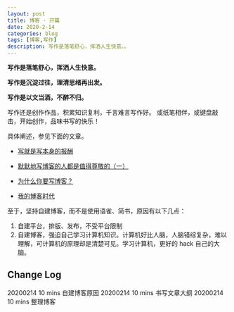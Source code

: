 ```yaml
---
layout: post
title: 博客 · 开篇
date: 2020-2-14
categories: blog
tags: [博客,写作]
description: 写作是落笔舒心，挥洒人生快意。。
---
```


**写作是落笔舒心，挥洒人生快意。**

**写作是沉淀过往，理清思绪再出发。**

**写作是以文当酒，不醉不归。**

写作还是创作作品，积累知识复利，千言难言写作好。
或纸笔相伴，或键盘敲击，开始创作，品味书写的快乐！

具体阐述，参见下面的文章。

- [写就是写本身的报酬](https://www.cnfeat.com/blog/2015/09/15/what-i-give-is-what-i-get/)

- [默默地写博客的人都是值得尊敬的（一）](https://www.cnfeat.com/blog/2015/04/06/bloger-introduce-1/)

- [为什么你要写博客？](https://www.cnfeat.com/blog/2014/05/03/why-blog/)

- [我的博客时代](https://www.cnfeat.com/blog/2014/05/02/blog-time/)

至于，坚持自建博客，而不是使用语雀、简书，原因有以下几点：

1. 自建平台，排版、发布，不受平台限制
2. 自建博客，强迫自己学习计算机知识。计算机好比人脑，人脑错综复杂，难以理解，可计算机的原理却是清楚可见。学习计算机，更好的 hack 自己的大脑。

## Change Log

20200214 10 mins 自建博客原因
20200214 10 mins 书写文章大纲
20200214 10 mins 整理博客
